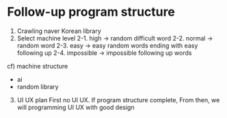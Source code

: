 # Follow-up program structure

1. Crawling naver Korean library
2. Select machine level
2-1. high -> random difficult word
2-2. normal -> random word
2-3. easy -> easy random words ending with easy following up
2-4. impossible -> impossible following up words

cf) machine structure
- ai
- random library

3. UI UX plan
First no UI UX. If program structure complete, From then, we will programming UI UX with good design

